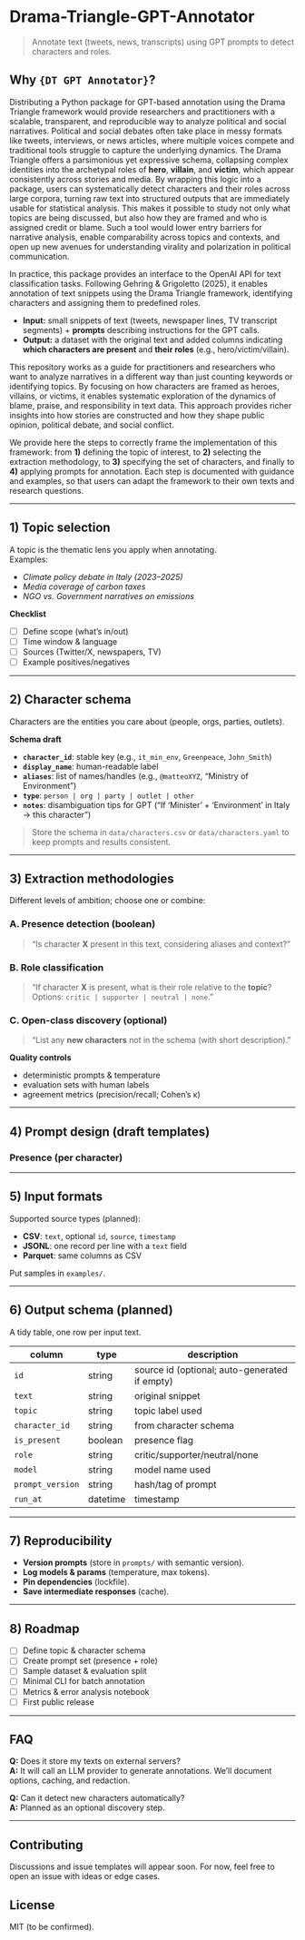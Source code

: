 # Drama-Triangle-GPT-Annotator
> Annotate text (tweets, news, transcripts) using GPT prompts to detect characters and roles.

## Why `{DT GPT Annotator}`?

Distributing a Python package for GPT-based annotation using the Drama Triangle framework would provide researchers and practitioners with a scalable, transparent, and reproducible way to analyze political and social narratives. Political and social debates often take place in messy formats like tweets, interviews, or news articles, where multiple voices compete and traditional tools struggle to capture the underlying dynamics. The Drama Triangle offers a parsimonious yet expressive schema, collapsing complex identities into the archetypal roles of **hero**, **villain**, and **victim**, which appear consistently across stories and media. By wrapping this logic into a package, users can systematically detect characters and their roles across large corpora, turning raw text into structured outputs that are immediately usable for statistical analysis. This makes it possible to study not only what topics are being discussed, but also how they are framed and who is assigned credit or blame. Such a tool would lower entry barriers for narrative analysis, enable comparability across topics and contexts, and open up new avenues for understanding virality and polarization in political communication.

In practice, this package provides an interface to the OpenAI API for text classification tasks. Following Gehring & Grigoletto (2025), it enables annotation of text snippets using the Drama Triangle framework, identifying characters and assigning them to predefined roles. 
- **Input:** small snippets of text (tweets, newspaper lines, TV transcript segments) + **prompts** describing instructions for the GPT calls.
- **Output:** a dataset with the original text and added columns indicating **which characters are present** and **their roles** (e.g., hero/victim/villain).

This repository works as a guide for practitioners and researchers who want to analyze narratives in a different way than just counting keywords or identifying topics. By focusing on how characters are framed as heroes, villains, or victims, it enables systematic exploration of the dynamics of blame, praise, and responsibility in text data. This approach provides richer insights into how stories are constructed and how they shape public opinion, political debate, and social conflict.

We provide here the steps to correctly frame the implementation of this framework: from **1)** defining the topic of interest, to **2)** selecting the extraction methodology, to **3)** specifying the set of characters, and finally to **4)** applying prompts for annotation. 
Each step is documented with guidance and examples, so that users can adapt the framework to their own texts and research questions.

---

## 1) Topic selection
A topic is the thematic lens you apply when annotating.  
Examples:
- *Climate policy debate in Italy (2023–2025)*
- *Media coverage of carbon taxes*
- *NGO vs. Government narratives on emissions*

**Checklist**
- [ ] Define scope (what’s in/out)  
- [ ] Time window & language  
- [ ] Sources (Twitter/X, newspapers, TV)  
- [ ] Example positives/negatives

---

## 2) Character schema
Characters are the entities you care about (people, orgs, parties, outlets).

**Schema draft**
- **`character_id`**: stable key (e.g., `it_min_env`, `Greenpeace`, `John_Smith`)  
- **`display_name`**: human-readable label  
- **`aliases`**: list of names/handles (e.g., `@matteoXYZ`, “Ministry of Environment”)  
- **`type`**: `person | org | party | outlet | other`  
- **`notes`**: disambiguation tips for GPT (“If ‘Minister’ + ‘Environment’ in Italy → this character”)  

> Store the schema in `data/characters.csv` or `data/characters.yaml` to keep prompts and results consistent.

---

## 3) Extraction methodologies
Different levels of ambition; choose one or combine:

### A. Presence detection (boolean)
> “Is character **X** present in this text, considering aliases and context?”

### B. Role classification
> “If character **X** is present, what is their role relative to the **topic**?  
> Options: `critic | supporter | neutral | none`.”

### C. Open-class discovery (optional)
> “List any **new characters** not in the schema (with short description).”

**Quality controls**
- deterministic prompts & temperature  
- evaluation sets with human labels  
- agreement metrics (precision/recall; Cohen’s κ)

---

## 4) Prompt design (draft templates)

### Presence (per character)


---

## 5) Input formats
Supported source types (planned):
- **CSV**: `text`, optional `id`, `source`, `timestamp`
- **JSONL**: one record per line with a `text` field
- **Parquet**: same columns as CSV

Put samples in `examples/`.

---

## 6) Output schema (planned)
A tidy table, one row per input text.

| column              | type     | description                                   |
|---------------------|----------|-----------------------------------------------|
| `id`                | string   | source id (optional; auto-generated if empty) |
| `text`              | string   | original snippet                              |
| `topic`             | string   | topic label used                              |
| `character_id`      | string   | from character schema                         |
| `is_present`        | boolean  | presence flag                                 |
| `role`              | string   | critic/supporter/neutral/none                 |
| `model`             | string   | model name used                               |
| `prompt_version`    | string   | hash/tag of prompt                            |
| `run_at`            | datetime | timestamp                                     |

---

## 7) Reproducibility
- **Version prompts** (store in `prompts/` with semantic version).  
- **Log models & params** (temperature, max tokens).  
- **Pin dependencies** (lockfile).  
- **Save intermediate responses** (cache).  

---

## 8) Roadmap
- [ ] Define topic & character schema  
- [ ] Create prompt set (presence + role)  
- [ ] Sample dataset & evaluation split  
- [ ] Minimal CLI for batch annotation  
- [ ] Metrics & error analysis notebook  
- [ ] First public release

---

## FAQ
**Q:** Does it store my texts on external servers?  
**A:** It will call an LLM provider to generate annotations. We’ll document options, caching, and redaction.

**Q:** Can it detect new characters automatically?  
**A:** Planned as an optional discovery step.

---

## Contributing
Discussions and issue templates will appear soon. For now, feel free to open an issue with ideas or edge cases.

## License
MIT (to be confirmed).

